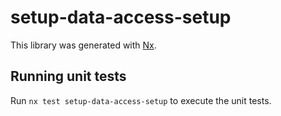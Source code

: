 # setup-data-access-setup

This library was generated with [Nx](https://nx.dev).

## Running unit tests

Run `nx test setup-data-access-setup` to execute the unit tests.
